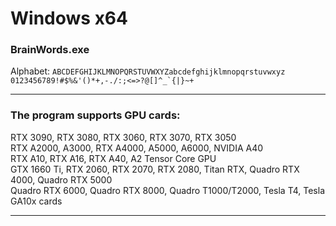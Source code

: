 # Windows x64

### BrainWords.exe<br>
Alphabet: ```ABCDEFGHIJKLMNOPQRSTUVWXYZabcdefghijklmnopqrstuvwxyz 0123456789!#$%&'()*+,-./:;<=>?@[]^_`{|}~+```<hr>

### The program supports GPU cards:
RTX 3090, RTX 3080, RTX 3060, RTX 3070, RTX 3050<br>
RTX A2000, A3000, RTX A4000, A5000, A6000, NVIDIA A40<br>
RTX A10, RTX A16, RTX A40, A2 Tensor Core GPU</br>
GTX 1660 Ti, RTX 2060, RTX 2070, RTX 2080, Titan RTX, Quadro RTX 4000, Quadro RTX 5000</br> 
Quadro RTX 6000, Quadro RTX 8000, Quadro T1000/T2000, Tesla T4, Tesla GA10x cards
<hr>

